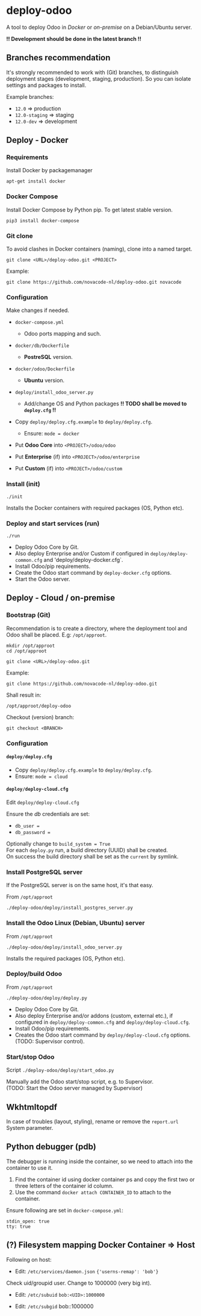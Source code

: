 # deploy-odoo

A tool to deploy Odoo in *Docker* or *on-premise* on a Debian/Ubuntu server.

**!! Development should be done in the latest branch !!**

## Branches recommendation

It's strongly recommended to work with (Git) branches, to distinguish
deployment stages (development, staging, production).
So you can isolate settings and packages to install.

Example branches:

- `12.0` => production
- `12.0-staging` => staging
- `12.0-dev` => development

## Deploy - Docker

### Requirements

Install Docker by packagemanager

`apt-get install docker`

### Docker Compose

Install Docker Compose by Python pip. To get latest stable version.

`pip3 install docker-compose`

### Git clone

To avoid clashes in Docker containers (naming), clone into a named
target.

`git clone <URL>/deploy-odoo.git <PROJECT>`

Example:

`git clone https://github.com/novacode-nl/deploy-odoo.git novacode`

### Configuration

Make changes if needed.

- `docker-compose.yml`
  - Odoo ports mapping and such.

- `docker/db/Dockerfile`
  - **PostreSQL** version.

- `docker/odoo/Dockerfile`
  - **Ubuntu** version.

- `deploy/install_odoo_server.py`
  - Add/change OS and Python packages
**!! TODO shall be moved to `deploy.cfg` !!**

- Copy `deploy/deploy.cfg.example` to `deploy/deploy.cfg`.
  - Ensure: `mode = docker`

- Put **Odoo Core** into `<PROJECT>/odoo/odoo`
- Put **Enterprise** (if) into `<PROJECT>/odoo/enterprise`
- Put **Custom** (if) into `<PROJECT>/odoo/custom`

### Install (init)

`./init`

Installs the Docker containers with required packages (OS, Python etc).

### Deploy and start services (run)

`./run`

- Deploy Odoo Core by Git.
- Also deploy Enterprise and/or Custom if configured in `deploy/deploy-common.cfg` and 'deploy/deploy-docker.cfg`.
- Install Odoo/pip requirements.
- Create the Odoo start command by `deploy-docker.cfg` options.
- Start the Odoo server.

## Deploy - Cloud / on-premise

### Bootstrap (Git)

Recommendation is to create a directory, where the
deployment tool and Odoo shall be placed. E.g: `/opt/approot`.

```
mkdir /opt/approot
cd /opt/approot
```

```
git clone <URL>/deploy-odoo.git
```

Example:

```
git clone https://github.com/novacode-nl/deploy-odoo.git
```

Shall result in:

`/opt/approot/deploy-odoo`

Checkout (version) branch:

`git checkout <BRANCH>`

### Configuration

#### `deploy/deploy.cfg`

- Copy `deploy/deploy.cfg.example` to `deploy/deploy.cfg`.
- Ensure: `mode = cloud`

#### `deploy/deploy-cloud.cfg`

Edit `deploy/deploy-cloud.cfg`

Ensure the *db* credentials are set:
- `db_user =`
- `db_password =`

Optionally change to `build_system = True`\
For each `deploy.py` run, a build directory (UUID) shall be created.\
On success the build directory shall be set as the `current` by symlink.

### Install PostgreSQL server

If the PostgreSQL server is on the same host, it's that easy.

From `/opt/approot`

`./deploy-odoo/deploy/install_postgres_server.py`

### Install the Odoo Linux (Debian, Ubuntu) server

From `/opt/approot`

`./deploy-odoo/deploy/install_odoo_server.py`

Installs the required packages (OS, Python etc).

### Deploy/build Odoo

From `/opt/approot`

`./deploy-odoo/deploy/deploy.py`

- Deploy Odoo Core by Git.
- Also deploy Enterprise and/or addons (custom, external etc.), if configured in `deploy/deploy-common.cfg` and `deploy/deploy-cloud.cfg`.
- Install Odoo/pip requirements.
- Creates the Odoo start command by `deploy/deploy-cloud.cfg` options. (TODO: Supervisor control).

### Start/stop Odoo

Script `./deploy-odoo/deploy/start_odoo.py`

Manually add the Odoo start/stop script, e.g. to Supervisor.\
(TODO: Start the Odoo server managed by Supervisor)

## Wkhtmltopdf

In case of troubles (layout, styling), rename or remove the `report.url` System parameter.

## Python debugger (pdb)

The debugger is running inside the container, so we need to attach into the container to use it.

1. Find the container id using docker container ps and copy the first two or three letters of the container id column.
2. Use the command `docker attach CONTAINER_ID` to attach to the container.

Ensure following are set in `docker-compose.yml`:

```
stdin_open: true
tty: true
```

## (?) Filesystem mapping Docker Container => Host

Following on host:

- Edit: `/etc/services/daemon.json`
`{'userns-remap': 'bob'}`

Check uid/groupid user. Change to 1000000 (very big int).

- Edit: `/etc/subuid`
`bob:<UID>:1000000`

- Edit: `/etc/subgid`
bob:<GID>:1000000